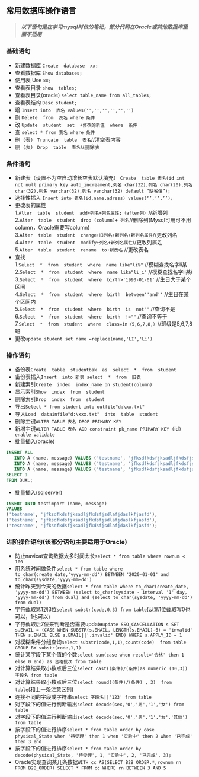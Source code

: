 ## 常用数据库操作语言  
> ##### 以下语句是在学习mysql时做的笔记，部分代码在Oracle或其他数据库里面不适用
### 基础语句  
* 新建数据库 `Create  database  xx;`  
* 查看数据库 `Show databases;`  
* 使用表 Use `xx;  `  
* 查看表目录 `show  tables;`  
* 查看表目录(oracle) `select table_name from all_tables;`
* 查看表结构 `Desc student;`  
* 增  `Insert into  表名 values('','','','','','')`  
* 删  `Delete  from  表名 where 条件`  
* 改  `Update  student  set  +修改的新值  where  条件`  
* 查  `select * from 表名 where 条件` 
* 删（表） `Truncate  table  表名`//清空表内容
* 删（表） `Drop  table  表名`//删除表
### 条件语句
* 新建表（设置不为空自动增长空表默认填充） `Create  table 表名(id int not null primary key auto_increament,列名 char(32),列名 char(20),列名 char(32),列名 varchar(32),列名 varchar(32) default “缺省值”);`  
* 选择性插入 `Insert into 表名(id,name,adress) values(‘’,’’,’’);`  
* 更改表的属性  
 1.`Alter  table  student  add+列名+列名属性;（after列）`//新增列  
 2.`Alter  table  student  drop (column)+ 列名`//删除列(Mysql可用可不用column，Oracle需要写column)  
 3.`Alter  table  student  change+旧列名+新列名+新列名属性`//更改列名  
 4.`Alter  table  student  modify+列名+新列名属性`//更改列属姓  
 5.`Alter  table  student  rename  to+新表名`  //更改表名
* 查找  
 1.`Select  *  from  student  where  name like"li%"`  //模糊查找名字li某  
 2.`Select  *  from  student  where  name like"li_i"`  //模糊查找名字li某i  
 3.`Select  *  from  student  where  birth>'1990-01-01'`  //生日大于某个区间  
 4.`Select  *  from  student  where  birth  between''and''`  //生日在某个区间内   
 5.`Select  *  from  student  where  birth  is  not""`  //查询不是  
 6.`Select  *  from  student  where  birth  !=""`  //查询不等于  
 7.`Select  *  from  student  where  class=in（5,6,7,8,）`//班级是5,6,7,8班  
* 更改`update student set name =replace(name,'LI','Li')`
### 操作语句
* 备份表`Create  table  studentbak  as  select  *  from  student`
* 备份表插入`Insert  into 新表 select  *  from  旧表`
* 新建索引`Create  index  index_name on student(column)`  
* 显示索引`Show  index  from  student `  
* 删除索引`Drop  index  from  student`  
* 导出`Select * from student into outfile"d:\xx.txt"`  
* 导入`Load  datainfile"d:\xxx.txt"  into  table  student`  
* 删除主键`ALTER TABLE 表名 DROP PRIMARY KEY`  
* 新增主键`ALTER TABLE 表名 ADD constraint pk_name PRIMARY KEY (`id`) enable validate`
* 批量插入(oracle)
 ```sql
 INSERT ALL 
    INTO A (name, message) VALUES ('testname', 'jfksdfkdsfjksadljfkdsfjsdlafjdaslkfjasfd')
    INTO A (name, message) VALUES ('testname', 'jfksdfkdsfjksadljfkdsfjsdlafjdaslkfjasfd')
    INTO A (name, message) VALUES ('testname', 'jfksdfkdsfjksadljfkdsfjsdlafjdaslkfjasfd')
SELECT 1
FROM DUAL;
 ```
* 批量插入(sqlserver)
```sql
INSERT INTO testimport (name, message)
VALUES
('testname', 'jfksdfkdsfjksadljfkdsfjsdlafjdaslkfjasfd'),
('testname', 'jfksdfkdsfjksadljfkdsfjsdlafjdaslkfjasfd'),
('testname', 'jfksdfkdsfjksadljfkdsfjsdlafjdaslkfjasfd');
```
### 进阶操作语句(该部分语句主要适用于Oracle)
* 防止navicat查询数据太多时间太长`select * from table where rownum < 100`
* 用系统时间做条件`select * from table where to_char(create_date,'yyyy-mm-dd') BETWEEN '2020-01-01' and to_char(sysdate,'yyyy-mm-dd')`
* 统计昨天到今天的数据`select * from table where to_char(create_date, 'yyyy-mm-dd') BETWEEN (select to_char(sysdate - interval '1' day, 'yyyy-mm-dd') from dual) and (select to_char(sysdate, 'yyyy-mm-dd') from dual)`
* 字符截取第1到3位`select substr(code,0,3) from table`(从第1位截取写0也可以，1也可以)
* 字符截取后7位来判断是否需要update`update SSO_CANCELLATION s SET s.EMAIL = (CASE WHEN SUBSTR(s.EMAIL, LENGTH(s.EMAIL)-6) = 'invalid' THEN s.EMAIL ELSE s.EMAIL||'.invalid' END) WHERE s.APPLY_ID = 1`
* 对模糊条件分组查询`select substr(code,1,1),count(code)  from table GROUP BY substr(code,1,1)`
* 统计某字段下某个值的个数`select sum(case when result='合格' then 1 else 0 end) as 合格批次 from table`
* 对计算结果取小数点后三位`select cast((条件)/(条件)as numeric (10,3)) 字段名 from table`
* 对计算结果取小数点后三位`select round((条件)/(条件) , 3)  from table`(和上一条注意区别)
* 连接不同的字段或字符串`select 字段名||'123' from table`
* 对字段下的值进行判断输出`select decode(sex,'0','男','1','女') from table`
* 对字段下的值进行判断输出`select decode(sex,'0','男','1','女','其他') from table`
* 按字段下的值进行排序`select * from table order by case physical_State when '待受理' then 1 when '实验中' then 2 when '已完成' then 3 end`
* 按字段下的值进行排序`select * from table order by decode(physical_State, '待受理', 1, '实验中', 2, '已完成', 3);`
* Oracle实现查询某几条数据`WITH cc AS(SELECT B2B_ORDER.*,rownum rn FROM B2B_ORDER) SELECT * FROM cc WHERE rn BETWEEN 3 AND 5`
